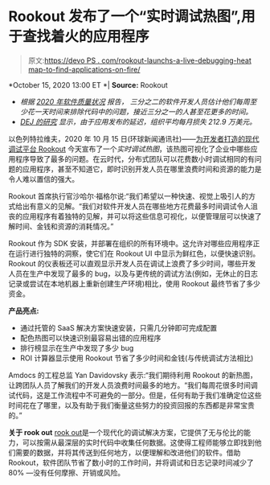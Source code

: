 # Rookout 发布了一个“实时调试热图”,用于查找着火的应用程序

> 原文:[https://devo PS . com/rookout-launchs-a-live-debugging-heat map-to-find-applications-on-fire/](https://devops.com/rookout-launches-a-live-debugging-heatmap-to-find-applications-on-fire/)

*<time datetime="2020-10-15T17:00:00Z">October 15, 2020 13:00 ET</time> *| **Source:** Rookout

*   *根据* [*2020 年软件质量状况*](https://www.globenewswire.com/Tracker?data=2IiWMY15mgLm4I4bCTXaY9QuwpsMMufisiIui8v5_uo3F3vU1RPU6LQ52uBSGUoWuYuNxosll6LZhntFqHFvO9p8e6m2OlMXCdmURWdc0xyKFC3IZgoAgb-39fr6_L1KXT-FtciMVxNHnee5zgTCNf97zcQEf8x5x2eT_iu3Va4EjU84yzF4SqMfMP96mkqaFnqytNbHdwl-LQe_ZXDI8g==) *报告，* *三分之二的软件开发人员估计他们每周至少花一天时间来排除代码中的问题，接近三分之一的人甚至花更多的时间。*
*   [*DEJ 的研究*](https://www.globenewswire.com/Tracker?data=2IiWMY15mgLm4I4bCTXaY8R7BnIna61hrQt9jv4GcmE-GTuX30EoaXaP9n70f6nCRVzv5d1FfVyue0u3PtFvyGfMniX7UJibH5NNmdwi8APXb9agW7pvqvoBcknPpeH6Mqe53LqMiCaYB1yFQJNATrMVuTCjVN7Ngpae3AnMHcVPXQ6swUOuIvTdnuAi79fhUO9IMWou2klAFYbQ03ISamwgDub0uDxaPyl_a9w9aOg=) *显示，由于应用发布的延迟，组织平均每月损失 212.9 万美元。*

以色列特拉维夫，2020 年 10 月 15 日(环球新闻通讯社)——[为开发者打造的现代调试平台 Rookout](https://www.globenewswire.com/Tracker?data=Af5sYUfyT929cMEca8qxmM3WR5x6LahLTZhJdq0OWkz6I6YPirAs6T3OfpA7T-u4QMoQEwfljjW_bS6pLDoRGg==) 今天宣布了一个*实时调试热图*，该热图可视化了企业中哪些应用程序导致了最多的问题。在云时代，分布式团队可以花费数小时调试相同的有问题的应用程序，甚至不知道它，即时识别开发人员在哪里浪费时间和资源的能力是令人难以置信的强大。

Rookout 首席执行官沙哈尔·福格尔说:“我们希望以一种快速、视觉上吸引人的方式给出有意义的见解。“我们对软件开发人员在哪些地方花费最多时间调试令人沮丧的应用程序有着独特的见解，并可以将这些信息可视化，以便管理层可以快速了解时间、金钱和资源的消耗情况。”

Rookout 作为 SDK 安装，并部署在组织的所有环境中。这允许对哪些应用程序正在运行进行独特的洞察，使它们在 Rookout UI 中显示为鲜红色，以便快速识别。Rookout 的仪表板还可以直观显示开发人员在调试上浪费了多少时间，哪些开发人员在生产中发现了最多的 bug，以及与更传统的调试方法(例如，无休止的日志记录或尝试在本地机器上重新创建生产环境)相比，使用 Rookout 最终节省了多少资金。

**产品亮点:**

*   通过托管的 SaaS 解决方案快速安装，只需几分钟即可完成配置
*   配色热图可以快速识别最容易出错的应用程序
*   排行榜显示在生产中发现了多少 bug
*   ROI 计算器显示使用 Rookout 节省了多少时间和金钱(与传统调试方法相比)

Amdocs 的工程总监 Yan Davidovsky 表示:“我们期待利用 Rookout 的新热图，让跨团队人员了解我们的开发人员浪费时间最多的地方。“我们每周花很多时间调试代码，这是工作流程中不可避免的一部分。但是，任何有助于我们准确定位这些时间花在了哪里，以及有助于我们衡量这些努力的投资回报的东西都是非常宝贵的。”

**关于 rook out**
[rook out](https://www.globenewswire.com/Tracker?data=Af5sYUfyT929cMEca8qxmFdS7ESx3_SWFqi7_k9F6aMEvVf2pBYBoO277drhirGIO9_JtmAb652fiali8T_sKg==)是一个现代化的调试解决方案，它提供了无与伦比的能力，可以按需从最深层的实时代码中收集任何数据。这使得工程师能够立即找到他们需要的数据，并将其传送到任何地方，以便理解和改进他们的软件。借助 Rookout，软件团队节省了数小时的工作时间，并将调试和日志记录时间减少了 80% —没有任何摩擦、开销或风险。